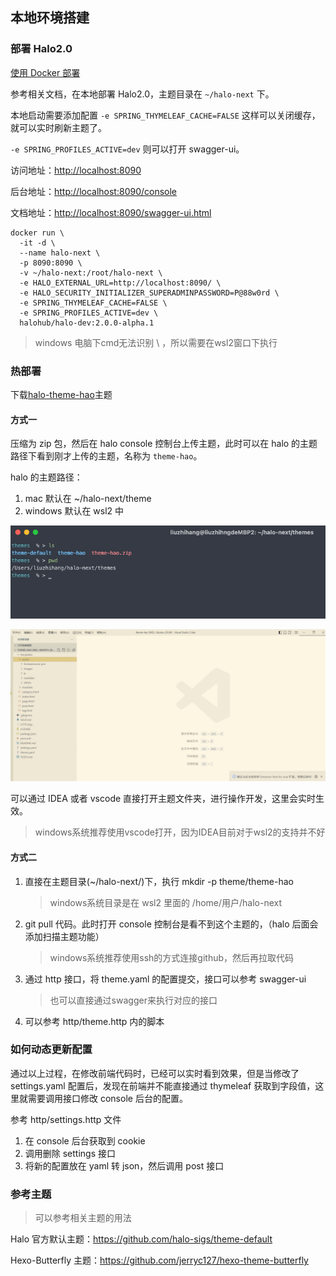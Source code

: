 ## 本地环境搭建

### 部署 Halo2.0

[使用 Docker 部署](https://docs.halo.run/2.0.0-SNAPSHOT/getting-started/install/docker)

参考相关文档，在本地部署 Halo2.0，主题目录在 `~/halo-next` 下。

本地启动需要添加配置 `-e SPRING_THYMELEAF_CACHE=FALSE` 这样可以关闭缓存，就可以实时刷新主题了。

`-e SPRING_PROFILES_ACTIVE=dev` 则可以打开 swagger-ui。

访问地址：[http://localhost:8090](http://localhost:8090)

后台地址：[http://localhost:8090/console](http://localhost:8090/console)

文档地址：[http://localhost:8090/swagger-ui.html](http://localhost:8090/swagger-ui.html)

```
docker run \
  -it -d \
  --name halo-next \
  -p 8090:8090 \
  -v ~/halo-next:/root/halo-next \
  -e HALO_EXTERNAL_URL=http://localhost:8090/ \
  -e HALO_SECURITY_INITIALIZER_SUPERADMINPASSWORD=P@88w0rd \
  -e SPRING_THYMELEAF_CACHE=FALSE \
  -e SPRING_PROFILES_ACTIVE=dev \
  halohub/halo-dev:2.0.0-alpha.1 
```

> windows 电脑下cmd无法识别 \ ，所以需要在wsl2窗口下执行

### 热部署

下载[halo-theme-hao](https://github.com/liuzhihang/halo-theme-hao)主题

#### 方式一

压缩为 zip 包，然后在 halo console 控制台上传主题，此时可以在 halo 的主题路径下看到刚才上传的主题，名称为 `theme-hao`。

halo 的主题路径：

1. mac 默认在 ~/halo-next/theme
2. windows 默认在 wsl2 中

![img_1.png](images/mac.png)

![img.png](images/windows.png)

可以通过 IDEA 或者 vscode 直接打开主题文件夹，进行操作开发，这里会实时生效。
> windows系统推荐使用vscode打开，因为IDEA目前对于wsl2的支持并不好
#### 方式二

1. 直接在主题目录(~/halo-next/)下，执行  mkdir -p theme/theme-hao
    > windows系统目录是在 wsl2 里面的  /home/用户/halo-next
2. git pull 代码。此时打开 console 控制台是看不到这个主题的，（halo
   后面会添加扫描主题功能）
      > windows系统推荐使用ssh的方式连接github，然后再拉取代码
2. 通过 http 接口，将 theme.yaml 的配置提交，接口可以参考 swagger-ui
    > 也可以直接通过swagger来执行对应的接口
3. 可以参考 http/theme.http 内的脚本

### 如何动态更新配置

通过以上过程，在修改前端代码时，已经可以实时看到效果，但是当修改了 settings.yaml 配置后，发现在前端并不能直接通过 thymeleaf
获取到字段值，这里就需要调用接口修改 console 后台的配置。

参考 http/settings.http 文件

1. 在 console 后台获取到 cookie
2. 调用删除 settings 接口
3. 将新的配置放在 yaml 转 json，然后调用 post 接口

### 参考主题

> 可以参考相关主题的用法

Halo 官方默认主题：https://github.com/halo-sigs/theme-default

Hexo-Butterfly 主题：https://github.com/jerryc127/hexo-theme-butterfly
